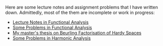 Here are some lecture notes and assignment problems that I have written down. Admittedly, most of the them are incomplete or work in progress:

- [Lecture Notes in Functional Analysis](https://github.com/ashishKujur7/FunctionalAnalysisLectureNotes)
- [Some Problems in Functional Analysis](https://github.com/ashishKujur7/FunctionalAnalysisAssignments)
- [My master's thesis on Beurling Factorisation of Hardy Spaces](https://github.com/ashishKujur7/BeurlingFactorizationOfHardySpacesReport/blob/main/mastersThesisDraft.pdf)
- [Some Problems in Harmonic Analysis](https://github.com/ashishKujur7/HarmonicAnalysisAssignments)
